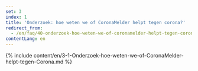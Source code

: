 ```yaml
---
set: 3
index: 1
title: 'Onderzoek: hoe weten we of CoronaMelder helpt tegen corona?'
redirect_from: 
  - /en/faq/40-onderzoek-hoe-weten-we-of-coronamelder-helpt-tegen-corona
contentLang: en
---
```

{% include content/en/3-1-Onderzoek-hoe-weten-we-of-CoronaMelder-helpt-tegen-Corona.md %}
